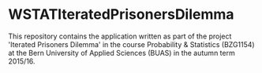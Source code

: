 # WSTATIteratedPrisonersDilemma

This repository contains the application written as part of the project 'Iterated Prisoners Dilemma'
in the course Probability &amp; Statistics (BZG1154)
at the Bern University of Applied Sciences (BUAS) in the autumn term 2015/16.
